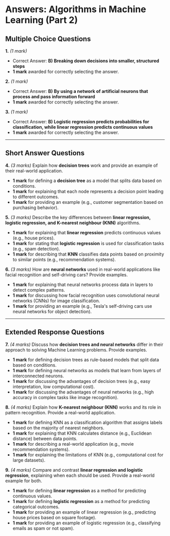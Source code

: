 # **Answers: Algorithms in Machine Learning (Part 2)**

## **Multiple Choice Questions**

**1.** *(1 mark)*  
- Correct Answer: **B) Breaking down decisions into smaller, structured steps**  
- **1 mark** awarded for correctly selecting the answer.  

**2.** *(1 mark)*  
- Correct Answer: **B) By using a network of artificial neurons that process and pass information forward**  
- **1 mark** awarded for correctly selecting the answer.  

**3.** *(1 mark)*  
- Correct Answer: **B) Logistic regression predicts probabilities for classification, while linear regression predicts continuous values**  
- **1 mark** awarded for correctly selecting the answer.  

---

## **Short Answer Questions**

**4.** *(3 marks)* Explain how **decision trees** work and provide an example of their real-world application.  
- **1 mark** for defining a **decision tree** as a model that splits data based on conditions.  
- **1 mark** for explaining that each node represents a decision point leading to different outcomes.  
- **1 mark** for providing an example (e.g., customer segmentation based on purchasing behavior).  

**5.** *(3 marks)* Describe the key differences between **linear regression, logistic regression, and K-nearest neighbour (KNN)** algorithms.  
- **1 mark** for explaining that **linear regression** predicts continuous values (e.g., house prices).  
- **1 mark** for stating that **logistic regression** is used for classification tasks (e.g., spam detection).  
- **1 mark** for describing that **KNN** classifies data points based on proximity to similar points (e.g., recommendation systems).  

**6.** *(3 marks)* How are **neural networks** used in real-world applications like facial recognition and self-driving cars? Provide examples.  
- **1 mark** for explaining that neural networks process data in layers to detect complex patterns.  
- **1 mark** for discussing how facial recognition uses convolutional neural networks (CNNs) for image classification.  
- **1 mark** for providing an example (e.g., Tesla's self-driving cars use neural networks for object detection).  

---

## **Extended Response Questions**

**7.** *(4 marks)* Discuss how **decision trees and neural networks** differ in their approach to solving Machine Learning problems. Provide examples.  
- **1 mark** for defining decision trees as rule-based models that split data based on conditions.  
- **1 mark** for defining neural networks as models that learn from layers of interconnected neurons.  
- **1 mark** for discussing the advantages of decision trees (e.g., easy interpretation, low computational cost).  
- **1 mark** for discussing the advantages of neural networks (e.g., high accuracy in complex tasks like image recognition).  

**8.** *(4 marks)* Explain how **K-nearest neighbour (KNN)** works and its role in pattern recognition. Provide a real-world application.  
- **1 mark** for defining KNN as a classification algorithm that assigns labels based on the majority of nearest neighbors.  
- **1 mark** for explaining that KNN calculates distance (e.g., Euclidean distance) between data points.  
- **1 mark** for describing a real-world application (e.g., movie recommendation systems).  
- **1 mark** for explaining the limitations of KNN (e.g., computational cost for large datasets).  

**9.** *(4 marks)* Compare and contrast **linear regression and logistic regression**, explaining when each should be used. Provide a real-world example for both.  
- **1 mark** for defining **linear regression** as a method for predicting continuous values.  
- **1 mark** for defining **logistic regression** as a method for predicting categorical outcomes.  
- **1 mark** for providing an example of linear regression (e.g., predicting house prices based on square footage).  
- **1 mark** for providing an example of logistic regression (e.g., classifying emails as spam or not spam).  

